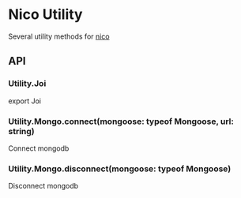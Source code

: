 # Nico Utility

Several utility methods for [nico](https://github.com/blastZ/nico)

## API

### Utility.Joi

export Joi

### Utility.Mongo.connect(mongoose: typeof Mongoose, url: string)

Connect mongodb

### Utility.Mongo.disconnect(mongoose: typeof Mongoose)

Disconnect mongodb
